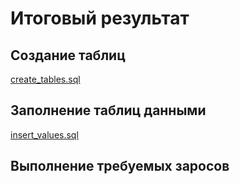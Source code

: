 # Итоговый результат

## Создание таблиц

[create_tables.sql](create_tables.sql)

## Заполнение таблиц данными

[insert_values.sql](insert_values.sql)

## Выполнение требуемых заросов

